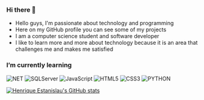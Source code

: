 ### Hi there 👋

- Hello guys, I'm passionate about technology and programming
- Here on my GitHub profile you can see some of my projects
- I am a computer science student and software developer
- I like to learn more and more about technology because it is an area that challenges me and makes me satisfied
### I’m currently learning
![NET](https://img.shields.io/badge/.NET-512BD4?style=for-the-badge&logo=dotnet&logoColor=white)
![SQLServer](https://img.shields.io/badge/Microsoft%20SQL%20Server-CC2927?style=for-the-badge&logo=microsoft%20sql%20server&logoColor=white)
![JavaScript](https://img.shields.io/badge/JavaScript-323330?style=for-the-badge&logo=javascript&logoColor=F7DF1E)
![HTML5](https://img.shields.io/badge/HTML5-E34F26?style=for-the-badge&logo=html5&logoColor=white)
![CSS3](https://img.shields.io/badge/CSS3-1572B6?style=for-the-badge&logo=css3&logoColor=white)
![PYTHON](https://img.shields.io/badge/python%20-%2314354C.svg?&style=for-the-badge&logo=python&logoColor=white)

[![Henrique Estanislau's GitHub stats](https://github-readme-stats.vercel.app/api?username=henriqueestanislau&show_icons=true&theme=github_dark)](https://github.com/anuraghazra/github-readme-stats)
